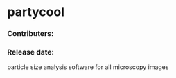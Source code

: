# partycool
### Contributers:
### Release date:
particle size analysis software for all microscopy images
